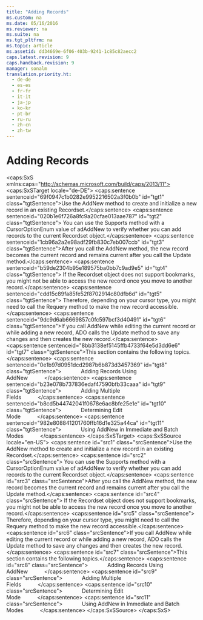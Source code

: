 ```yaml
---
title: "Adding Records"
ms.custom: na
ms.date: 05/16/2016
ms.reviewer: na
ms.suite: na
ms.tgt_pltfrm: na
ms.topic: article
ms.assetid: dd34669e-6f06-403b-9241-1c85c82aecc2
caps.latest.revision: 9
caps.handback.revision: 9
manager: sonalm
translation.priority.ht: 
  - de-de
  - es-es
  - fr-fr
  - it-it
  - ja-jp
  - ko-kr
  - pt-br
  - ru-ru
  - zh-cn
  - zh-tw
---
```

# Adding Records
<?xml version="1.0" encoding="utf-8"?>
<caps:SxS xmlns:caps="http://schemas.microsoft.com/build/caps/2013/11">
  <caps:SxSTarget locale="de-DE">
    <developerReferenceWithoutSyntaxDocument xsi:schemaLocation="http://ddue.schemas.microsoft.com/authoring/2003/5 http://dduestorage.blob.core.windows.net/ddueschema/developer.xsd" xmlns="http://ddue.schemas.microsoft.com/authoring/2003/5" xmlns:xlink="http://www.w3.org/1999/xlink" xmlns:xsi="http://www.w3.org/2001/XMLSchema-instance">
      <introduction>
        <para>
          <caps:sentence sentenceid="69f0947c1b0282e9952216502a3f0b0b" id="tgt1" class="tgtSentence">Use the <legacyBold>AddNew</legacyBold> method to create and initialize a new record in an existing <legacyBold>Recordset</legacyBold>.</caps:sentence>
          <caps:sentence sentenceid="020b1e6f726a8fc9a20cfae013aae787" id="tgt2" class="tgtSentence"> You can use the <legacyBold>Supports</legacyBold> method with a <legacyBold>CursorOptionEnum</legacyBold> value of <legacyBold>adAddNew</legacyBold> to verify whether you can add records to the current <legacyBold>Recordset</legacyBold> object.</caps:sentence>
        </para>
        <para>
          <caps:sentence sentenceid="1cb96a2a2e98adf29fb830c7eb007ccb" id="tgt3" class="tgtSentence">After you call the <legacyBold>AddNew</legacyBold> method, the new record becomes the current record and remains current after you call the <legacyBold>Update</legacyBold> method.</caps:sentence>
          <caps:sentence sentenceid="b59de2304b95e189575ba0bb7c9ad9e5" id="tgt4" class="tgtSentence"> If the <legacyBold>Recordset</legacyBold> object does not support bookmarks, you might not be able to access the new record once you move to another record.</caps:sentence>
          <caps:sentence sentenceid="cdd15c89fa85fe52f8702914c80dfb6d" id="tgt5" class="tgtSentence"> Therefore, depending on your cursor type, you might need to call the <legacyBold>Requery</legacyBold> method to make the new record accessible.</caps:sentence>
        </para>
        <para>
          <caps:sentence sentenceid="9dc9d6ab6669857c0fc597bcf3d40491" id="tgt6" class="tgtSentence">If you call <legacyBold>AddNew</legacyBold> while editing the current record or while adding a new record, ADO calls the <legacyBold>Update</legacyBold> method to save any changes and then creates the new record.</caps:sentence>
        </para>
        <para>
          <caps:sentence sentenceid="8bb3138ef5145ffb4733f64e5d3dd6e6" id="tgt7" class="tgtSentence">This section contains the following topics.</caps:sentence>
        </para>
        <list class="bullet">
          <listItem>
            <para>
              <caps:sentence sentenceid="0e1b97d0951dcd2987b6b873d3457369" id="tgt8" class="tgtSentence">             <legacyLink xlink:href="cab4adff-f22f-4fb1-9217-f8138c795268">Adding Records Using AddNew</legacyLink>           </caps:sentence>
            </para>
          </listItem>
          <listItem>
            <para>
              <caps:sentence sentenceid="b23e078b737836edaf47590bfb33caaa" id="tgt9" class="tgtSentence">             <legacyLink xlink:href="f3648ef4-9f36-4991-a868-83a617389844">Adding Multiple Fields</legacyLink>           </caps:sentence>
            </para>
          </listItem>
          <listItem>
            <para>
              <caps:sentence sentenceid="b8cd5b44742041f0678e6ac8bfe25e1e" id="tgt10" class="tgtSentence">             <legacyLink xlink:href="4c7e010d-08cd-4e22-9b32-23c36f02f88c">Determining Edit Mode</legacyLink>           </caps:sentence>
            </para>
          </listItem>
          <listItem>
            <para>
              <caps:sentence sentenceid="982e808841201760ffb16d1e325a44ca" id="tgt11" class="tgtSentence">             <legacyLink xlink:href="ed314bb9-e188-4658-a68c-a2abc49610be">Using AddNew in Immediate and Batch Modes</legacyLink>           </caps:sentence>
            </para>
          </listItem>
        </list>
      </introduction>
      <relatedTopics></relatedTopics>
    </developerReferenceWithoutSyntaxDocument>
  </caps:SxSTarget>
  <caps:SxSSource locale="en-US">
    <developerReferenceWithoutSyntaxDocument xsi:schemaLocation="http://ddue.schemas.microsoft.com/authoring/2003/5 http://dduestorage.blob.core.windows.net/ddueschema/developer.xsd" xmlns="http://ddue.schemas.microsoft.com/authoring/2003/5" xmlns:xlink="http://www.w3.org/1999/xlink" xmlns:xsi="http://www.w3.org/2001/XMLSchema-instance">
      <introduction>
        <para>
          <caps:sentence id="src1" class="srcSentence">Use the <legacyBold>AddNew</legacyBold> method to create and initialize a new record in an existing <legacyBold>Recordset</legacyBold>.</caps:sentence>
          <caps:sentence id="src2" class="srcSentence"> You can use the <legacyBold>Supports</legacyBold> method with a <legacyBold>CursorOptionEnum</legacyBold> value of <legacyBold>adAddNew</legacyBold> to verify whether you can add records to the current <legacyBold>Recordset</legacyBold> object.</caps:sentence>
        </para>
        <para>
          <caps:sentence id="src3" class="srcSentence">After you call the <legacyBold>AddNew</legacyBold> method, the new record becomes the current record and remains current after you call the <legacyBold>Update</legacyBold> method.</caps:sentence>
          <caps:sentence id="src4" class="srcSentence"> If the <legacyBold>Recordset</legacyBold> object does not support bookmarks, you might not be able to access the new record once you move to another record.</caps:sentence>
          <caps:sentence id="src5" class="srcSentence"> Therefore, depending on your cursor type, you might need to call the <legacyBold>Requery</legacyBold> method to make the new record accessible.</caps:sentence>
        </para>
        <para>
          <caps:sentence id="src6" class="srcSentence">If you call <legacyBold>AddNew</legacyBold> while editing the current record or while adding a new record, ADO calls the <legacyBold>Update</legacyBold> method to save any changes and then creates the new record.</caps:sentence>
        </para>
        <para>
          <caps:sentence id="src7" class="srcSentence">This section contains the following topics.</caps:sentence>
        </para>
        <list class="bullet">
          <listItem>
            <para>
              <caps:sentence id="src8" class="srcSentence">             <legacyLink xlink:href="cab4adff-f22f-4fb1-9217-f8138c795268">Adding Records Using AddNew</legacyLink>           </caps:sentence>
            </para>
          </listItem>
          <listItem>
            <para>
              <caps:sentence id="src9" class="srcSentence">             <legacyLink xlink:href="f3648ef4-9f36-4991-a868-83a617389844">Adding Multiple Fields</legacyLink>           </caps:sentence>
            </para>
          </listItem>
          <listItem>
            <para>
              <caps:sentence id="src10" class="srcSentence">             <legacyLink xlink:href="4c7e010d-08cd-4e22-9b32-23c36f02f88c">Determining Edit Mode</legacyLink>           </caps:sentence>
            </para>
          </listItem>
          <listItem>
            <para>
              <caps:sentence id="src11" class="srcSentence">             <legacyLink xlink:href="ed314bb9-e188-4658-a68c-a2abc49610be">Using AddNew in Immediate and Batch Modes</legacyLink>           </caps:sentence>
            </para>
          </listItem>
        </list>
      </introduction>
      <relatedTopics></relatedTopics>
    </developerReferenceWithoutSyntaxDocument>
  </caps:SxSSource>
</caps:SxS>